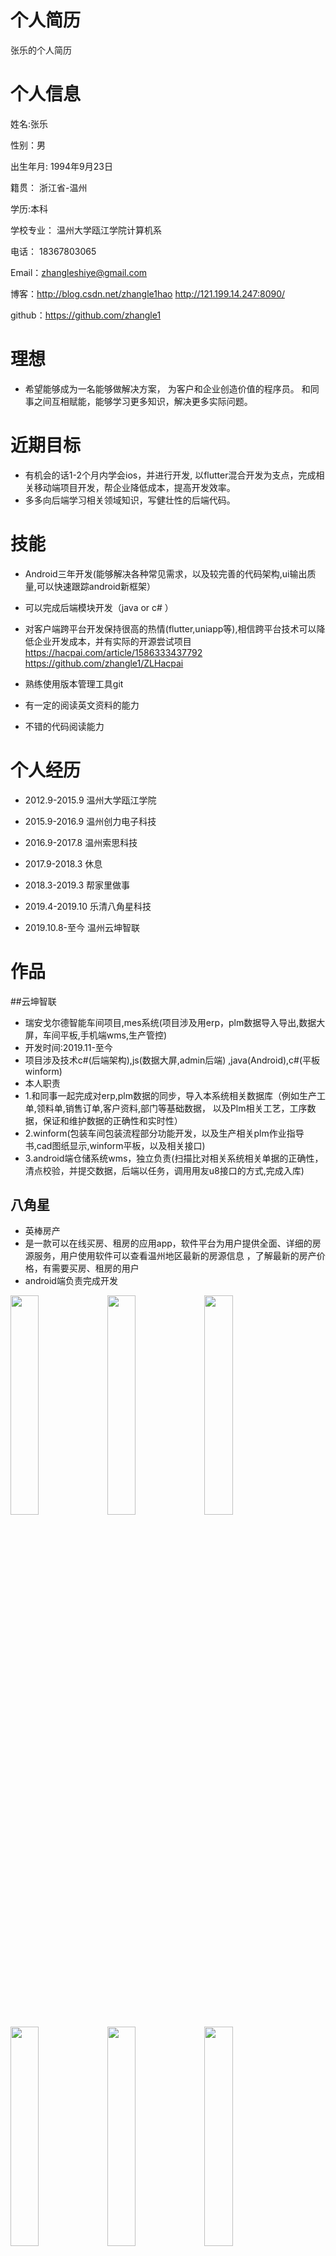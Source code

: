 # 个人简历
张乐的个人简历
# 个人信息
姓名:张乐

性别：男

出生年月: 1994年9月23日

籍贯： 浙江省-温州

学历:本科

学校专业： 温州大学瓯江学院计算机系

电话： 18367803065

Email：zhangleshiye@gmail.com

博客：http://blog.csdn.net/zhangle1hao
     http://121.199.14.247:8090/

github：https://github.com/zhangle1



# 理想
* 希望能够成为一名能够做解决方案，
  为客户和企业创造价值的程序员。
  和同事之间互相赋能，能够学习更多知识，解决更多实际问题。
  
# 近期目标

* 有机会的话1-2个月内学会ios，并进行开发, 以flutter混合开发为支点，完成相关移动端项目开发，帮企业降低成本，提高开发效率。
* 多多向后端学习相关领域知识，写健壮性的后端代码。
  
# 技能


* Android三年开发(能够解决各种常见需求，以及较完善的代码架构,ui输出质量,可以快速跟踪android新框架）

* 可以完成后端模块开发（java or c# ）

* 对客户端跨平台开发保持很高的热情(flutter,uniapp等),相信跨平台技术可以降低企业开发成本，并有实际的开源尝试项目
  https://hacpai.com/article/1586333437792
  https://github.com/zhangle1/ZLHacpai

* 熟练使用版本管理工具git

* 有一定的阅读英文资料的能力

* 不错的代码阅读能力


# 个人经历
 

* 2012.9-2015.9 温州大学瓯江学院

* 2015.9-2016.9 温州创力电子科技

* 2016.9-2017.8 温州索思科技

* 2017.9-2018.3 休息

* 2018.3-2019.3 帮家里做事

* 2019.4-2019.10 乐清八角星科技

* 2019.10.8-至今 温州云坤智联

# 作品

##云坤智联

* 瑞安戈尔德智能车间项目,mes系统(项目涉及用erp，plm数据导入导出,数据大屏，车间平板,手机端wms,生产管控)
* 开发时间:2019.11-至今
* 项目涉及技术c#(后端架构),js(数据大屏,admin后端) ,java(Android),c#(平板 winform)
* 本人职责
*  1.和同事一起完成对erp,plm数据的同步，导入本系统相关数据库（例如生产工单,领料单,销售订单,客户资料,部门等基础数据，
  以及Plm相关工艺，工序数据，保证和维护数据的正确性和实时性）
 * 2.winform(包装车间包装流程部分功能开发，以及生产相关plm作业指导书,cad图纸显示,winform平板，以及相关接口)
 * 3.android端仓储系统wms，独立负责(扫描比对相关系统相关单据的正确性，清点校验，并提交数据，后端以任务，调用用友u8接口的方式,完成入库)

## 八角星

* 英棒房产
* 是一款可以在线买房、租房的应用app，软件平台为用户提供全面、详细的房源服务，用户使用软件可以查看温州地区最新的房源信息
，了解最新的房产价格，有需要买房、租房的用户
* android端负责完成开发
<img src="https://github.com/zhangle1/zhangle.github.com/blob/master/my-pic/yb1.jpg" width = "30%" height = "30%"   />
<img src="https://github.com/zhangle1/zhangle.github.com/blob/master/my-pic/yb2.jpg" width = "30%" height = "30%"   />
<img src="https://github.com/zhangle1/zhangle.github.com/blob/master/my-pic/yb3.jpg" width = "30%" height = "30%"   />
<img src="https://github.com/zhangle1/zhangle.github.com/blob/master/my-pic/yb4.jpg" width = "30%" height = "30%"   />
<img src="https://github.com/zhangle1/zhangle.github.com/blob/master/my-pic/yb5.jpg" width = "30%" height = "30%"   />
<img src="https://github.com/zhangle1/zhangle.github.com/blob/master/my-pic/yb6.png" width = "30%" height = "30%"   />
<img src="https://github.com/zhangle1/zhangle.github.com/blob/master/my-pic/yb7.jpg" width = "30%" height = "30%"   />

* 管阀宝后端开发
* 后端用的java语言,框架用的是若依。独立后端开发。
<img src="https://github.com/zhangle1/zhangle.github.com/blob/master/my-pic/qita4.jpg" width = "30%" height = "30%"   />


* 其他若干android项目开发等等等等....
 <img src="https://github.com/zhangle1/zhangle.github.com/blob/master/my-pic/qita5.jpg" width = "30%" height = "30%"   />
 <img src="https://github.com/zhangle1/zhangle.github.com/blob/master/my-pic/qita6.jpg" width = "30%" height = "30%"   />



## 渔船社会化监管执法版，以及公众版(2017 索思)

* 浙江海洋渔业局的项目
* 海上执法信息化，以及提供离线执法上传和相关信息查询
* 主要功能分为：执法管理,开捕检查,船舶档案,开捕统计，三库核查,船员档案,自由裁量，法律法规,处罚结果,水产品价格,气象,北斗短信，离线下载，类似qq聊天等功能
* 个人职责：完成Android端架构，以及部分难点克服:)
* 项目收获: 满足不同角色客户需求,客户领导,执法人员等。"好看"兼顾"实用"。收获一定的拆解开源项目的能力,以及在只有第三方源码情况下，植入第三方功能。体会到编程的部分思想，个人认为编程的本质实际上就是寻求概念的共识
* 项目成就：2017.4顺利完成温州市海洋渔业局验收（http://www.zjsos.net/gywm/gsxw/2018/02/08/340.html ）, 2017.7，获得浙江省渔业局认可，全省数据统一化
* 相关链接：https://www.baidu.com/s?wd=%E6%B5%99%E6%B1%9F%E6%B5%B7%E6%B8%94%E9%80%9A&rsv_spt=1&rsv_iqid=0xf6d2c4d800043a03&issp=1&f=8&rsv_bp=1&rsv_idx=2&ie=utf-8&rqlang=cn&tn=baiduhome_pg&rsv_enter=1&oq=%25E7%25A4%25BE%25E4%25BC%259A%25E5%258C%2596%25E7%259B%2591%25E7%25AE%25A1&rsv_t=35a2mDekgyONCWQHLMeIkEM%2FybYZn7QWDFYQavpl1IemrNQOmEbup1HsZNsC1kIV9d55&rsv_pq=a3f4141600008db7&inputT=17582&rsv_sug2=0&rsv_sug4=18658

<img src="https://github.com/zhangle1/zhangle.github.com/blob/master/my-pic/Screenshot_20180301-150715.png" width = "30%" height = "30%"   />

<img src="https://github.com/zhangle1/zhangle.github.com/blob/master/my-pic/Screenshot_20180301-150727.png" width = "30%" height = "30%"   />

<img src="https://github.com/zhangle1/zhangle.github.com/blob/master/my-pic/Screenshot_20180301-150732.png" width = "30%" height = "30%"   />

<img src="https://github.com/zhangle1/zhangle.github.com/blob/master/my-pic/Screenshot_20180301-150740.png" width = "30%" height = "30%"   />
<img src="https://github.com/zhangle1/zhangle.github.com/blob/master/my-pic/Screenshot_20180301-150753.png" width = "30%" height = "30%"   />
<img src="https://github.com/zhangle1/zhangle.github.com/blob/master/my-pic/Screenshot_20180301-150803.png" width = "30%" height = "30%"   />
<img src="https://github.com/zhangle1/zhangle.github.com/blob/master/my-pic/Screenshot_20180301-150827.png" width = "30%" height = "30%"   />
<img src="https://github.com/zhangle1/zhangle.github.com/blob/master/my-pic/Screenshot_20180301-150833.png" width = "30%" height = "30%"   />
<img src="https://github.com/zhangle1/zhangle.github.com/blob/master/my-pic/Screenshot_20180301-150916.png" width = "30%" height = "30%"   />
<img src="https://github.com/zhangle1/zhangle.github.com/blob/master/my-pic/Screenshot_20180301-150931.png" width = "30%" height = "30%"   />
<img src="https://github.com/zhangle1/zhangle.github.com/blob/master/my-pic/Screenshot_20180301-150947.png" width = "30%" height = "30%"   />
<img src="https://github.com/zhangle1/zhangle.github.com/blob/master/my-pic/Screenshot_20180301-151029.png" width = "30%" height = "30%"   />
*** 

## 通用平台(2016 创力)

	
* 公司已经有了AppCloud版的运营平台，希望有Android原生版。在这个项目中，我尝试着学习并使用Github上的一些clear-结构体系，尝试用了一些热门的三方库rxjava+retrofit,等，目前完成了此项目的前期的架构。也是这个项目让我感到困惑，希望能够重新找一份工作，能够跟优秀的程序员学习，提高自己的能力。
* 收获1，学会了一些rxjava的操作符，gson的自定义，服务器端String传空值置成"",结合retrofit对服务端自定义的错误处理。学习封装此框架。
* 目前最大的收获，也是最大的困惑，如何合适的解析数据，因为运营平台的通用性，此项目通用接口只有5个主接口，比如列表接口CommonJsonQuery?json:{}详细接口CommJsonDetail?json:{}，通过获取上一层的信息填入。得到的数据以及具体的列item也要根据11种类型填入。服务端给了一个ObjectjSON用来表示字段的属性，以及一些特殊性的json，CmmonDeatil里是数据的键值，一些引用类型又需要参照其他的表来动态填入。再结合一些侧拉搜索,以及一些UI变化，让我重新反思没有运用MVP模式. 并通过了解clear-结构体系 ,了解一些ViewModel, Responsity，一些概念，以及运用。


<img src="https://github.com/zhangle1/zhangle.github.com/blob/master/my-pic/Screenshot_2016-08-20-16-01-55_com.makepower.modo.png" width = "30%" height = "30%"   />
<img src="https://github.com/zhangle1/zhangle.github.com/blob/master/my-pic/Screenshot_2016-08-20-16-02-17_com.makepower.modo.png" width = "30%" height = "30%"   />
<img src="https://github.com/zhangle1/zhangle.github.com/blob/master/my-pic/Screenshot_2016-08-20-16-02-24_com.makepower.modo.png" width = "30%" height = "30%"   />
<img src="https://github.com/zhangle1/zhangle.github.com/blob/master/my-pic/Screenshot_2016-08-20-16-02-35_com.makepower.modo.png" width = "30%" height = "30%"   />
<img src="https://github.com/zhangle1/zhangle.github.com/blob/master/my-pic/Screenshot_2016-08-20-16-02-40_com.makepower.modo.png" width = "30%" height = "30%"   />
<img src="https://github.com/zhangle1/zhangle.github.com/blob/master/my-pic/Screenshot_2016-08-20-16-02-45_com.makepower.modo.png" width = "30%" height = "30%"   />
<img src="https://github.com/zhangle1/zhangle.github.com/blob/master/my-pic/Screenshot_2016-08-20-16-01-55_com.makepower.modo.png" width = "30%" height = "30%"   />
<img src="https://github.com/zhangle1/zhangle.github.com/blob/master/my-pic/Screenshot_2016-08-20-16-02-54_com.makepower.modo.png" width = "30%" height = "30%"   /> 

*** 


## 疲劳管家(2016 创力)
	
* 东航的项目，利用手环检测飞行员的身体数据，以及推送消息提醒。
* 在疲劳管家中负责三大核心模块的消息推送模块，利用了第三方极光推送，实现了应用内单向角标提示，以及推送9大列表(今日航班提醒，明日航班提醒，今日跑步数等)，以及点击详情内容,和应用内弹窗提醒，另外实现一些功能点以及修复bug。
* 消息提醒细节，集成极光推送，从极光推送的静态广播中(广播只保存短暂时间，所以启动自己的服务，并传入9种不同的json类型)，启动自己的IntentService（本地服务的子类，不是运行在子线程）,解析分别处理操作（存数据库和发送广播） ，应用内存在(Local广播接收) ，数据库方面，做两张简单的表，一张存角标消息数和对应的类型，在页面中做相应的UI事件，清零。一张则存具体的类型和数据。广播则是通知界面，做一些操作（弹窗，消息刷新）。这样实现了一个简单的消息推送效果。
* Jpush缺点,因为国内Android环境原因，在应用外服务可能被杀死接收不到（即使，锁屏唤醒，和网络切换唤醒），Android和IOS不同，IOS走的是苹果的推送，而Android端第三方推送实质上是就是消息。
* 在解析明日航班信息的时候其实Json数据很复杂，有自己的，伙伴的航班，而且极光推送字数的限制,导致客户端解析很痛苦。有较强的解析json能力，但是手机测试账号里已经没有数据- -
* 完善拍照以及一些小功能点。
 *** 


<img src="https://github.com/zhangle1/zhangle.github.com/blob/master/my-pic/Screenshot_2016-08-24-21-02-54_com.mackpower.band.png" width = "30%" height = "30%"   />
<img src="https://github.com/zhangle1/zhangle.github.com/blob/master/my-pic/Screenshot_2016-08-24-21-03-08_com.mackpower.band.png" width = "30%" height = "30%"   />
<img src="https://github.com/zhangle1/zhangle.github.com/blob/master/my-pic/Screenshot_2016-08-24-21-03-10_com.mackpower.band.png" width = "30%" height = "30%"   />
<img src="https://github.com/zhangle1/zhangle.github.com/blob/master/my-pic/Screenshot_2016-08-24-21-03-13_com.mackpower.band.png" width = "30%" height = "30%"   />
<img src="https://github.com/zhangle1/zhangle.github.com/blob/master/my-pic/Screenshot_2016-08-24-21-03-23_com.mackpower.band.png" width = "30%" height = "30%"   />
<img src="https://github.com/zhangle1/zhangle.github.com/blob/master/my-pic/Screenshot_2016-08-24-21-03-25_com.mackpower.band.png" width = "30%" height = "30%"   />
<img src="https://github.com/zhangle1/zhangle.github.com/blob/master/my-pic/Screenshot_2016-08-24-21-03-28_com.mackpower.band.png" width = "30%" height = "30%"   />


